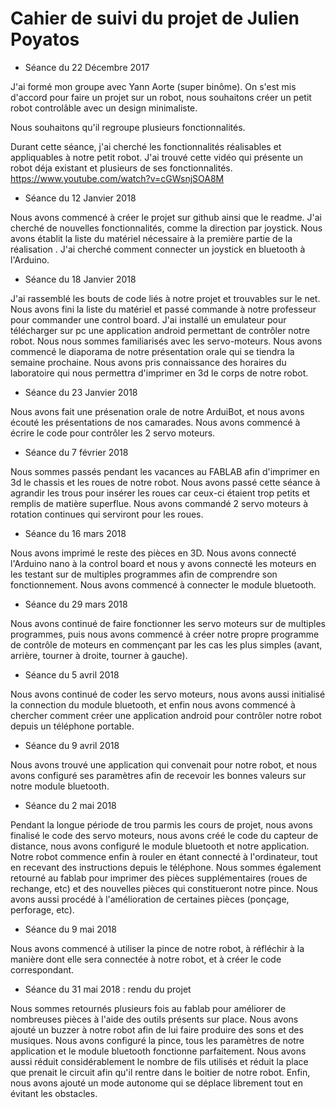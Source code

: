 # Cahier de suivi du projet de Julien Poyatos

* Séance du 22 Décembre 2017 

J'ai formé mon groupe avec Yann Aorte (super binôme). 
On s'est mis d'accord pour faire un projet sur un robot, nous souhaitons créer un petit robot controlâble avec un design minimaliste.

Nous souhaitons qu'il regroupe plusieurs fonctionnalités.

Durant cette séance, j'ai cherché les fonctionnalités réalisables et appliquables à notre petit robot.
J'ai trouvé cette vidéo qui présente un robot déja existant et plusieurs de ses fonctionnalités.
https://www.youtube.com/watch?v=cGWsnjSOA8M



* Séance du 12 Janvier 2018 

Nous avons commencé à créer le projet sur github ainsi que le readme.
J'ai cherché de nouvelles fonctionnalités, comme la direction par joystick.
Nous avons établit la liste du matériel nécessaire à la première partie de la réalisation .
J'ai cherché comment connecter un joystick en bluetooth à l'Arduino.



* Séance du 18 Janvier 2018 

J'ai rassemblé les bouts de code liés à notre projet et trouvables sur le net. Nous avons fini la liste du matériel et passé commande à notre professeur pour commander une control board. J'ai installé un emulateur pour télécharger sur pc une application android permettant de contrôler notre robot. Nous nous sommes familiarisés avec les servo-moteurs. Nous avons commencé le diaporama de notre présentation orale qui se tiendra la semaine prochaine. Nous avons pris  connaissance des horaires du laboratoire qui nous permettra d'imprimer en 3d le corps de notre robot.




* Séance du 23 Janvier 2018 

Nous avons fait une présenation orale de notre ArduiBot, et nous avons écouté les présentations de nos camarades. Nous avons commencé à écrire le code pour contrôler les 2 servo moteurs.




* Séance du 7 février 2018 

Nous sommes passés pendant les vacances au FABLAB afin d'imprimer en 3d le chassis et les roues de notre robot. Nous avons passé cette séance à agrandir les trous pour insérer les roues car ceux-ci étaient trop petits et remplis de matière superflue. Nous avons commandé 2 servo moteurs à rotation continues qui serviront pour les roues.




* Séance du 16 mars 2018

Nous avons imprimé le reste des pièces en 3D. Nous avons connecté l'Arduino nano à la control board et nous y avons connecté les moteurs en les testant sur de multiples programmes afin de comprendre son fonctionnement. Nous avons commencé à connecter le module bluetooth.




* Séance du 29 mars 2018

Nous avons continué de faire fonctionner les servo moteurs sur de multiples programmes, puis nous avons commencé à créer notre propre programme de contrôle de moteurs en commençant par les cas les plus simples (avant, arrière, tourner à droite, tourner à gauche).



* Séance du 5 avril 2018

Nous avons continué de coder les servo moteurs, nous avons aussi initialisé la connection du module bluetooth, et enfin nous avons commencé à chercher comment créer une application android pour contrôler notre robot depuis un téléphone portable.



* Séance du 9 avril 2018

Nous avons trouvé une application qui convenait pour notre robot, et nous avons configuré ses paramètres afin de recevoir les bonnes valeurs sur notre module bluetooth.



* Séance du 2 mai 2018

Pendant la longue période de trou parmis les cours de projet, nous avons finalisé le code des servo moteurs, nous avons créé le code du capteur de distance, nous avons configuré le module bluetooth et notre application. Notre robot commence enfin à rouler en étant connecté à l'ordinateur, tout en recevant des instructions depuis le téléphone. Nous sommes également retourné au fablab pour imprimer des pièces supplémentaires (roues de rechange, etc) et des nouvelles pièces qui constitueront notre pince. Nous avons aussi procédé à l'amélioration de certaines pièces (ponçage, perforage, etc).



* Séance du 9 mai 2018

Nous avons commencé à utiliser la pince de notre robot, à réfléchir à la manière dont elle sera connectée à notre robot, et à créer le code correspondant. 



* Séance du 31 mai 2018 : rendu du projet

Nous sommes retournés plusieurs fois au fablab pour améliorer de nombreuses pièces à l'aide des outils présents sur place. Nous avons ajouté un buzzer à notre robot afin de lui faire produire des sons et des musiques. Nous avons configuré la pince, tous les paramètres de notre application et le module bluetooth fonctionne parfaitement. Nous avons aussi réduit considérablement le nombre de fils utilisés et réduit la place que prenait le circuit afin qu'il rentre dans le boitier de notre robot. Enfin, nous avons ajouté un mode autonome qui se déplace librement tout en évitant les obstacles.


